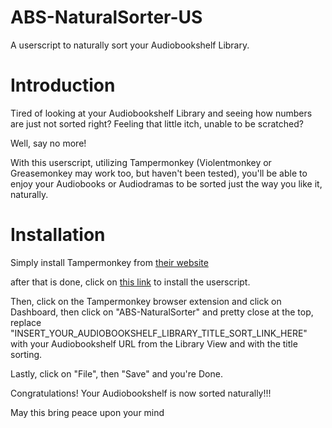 # ABS-NaturalSorter-US
A userscript to naturally sort your Audiobookshelf Library.


# Introduction

Tired of looking at your Audiobookshelf Library and seeing how numbers are just not sorted right? Feeling that little itch, unable to be scratched?

Well, say no more!

With this userscript, utilizing Tampermonkey (Violentmonkey or Greasemonkey may work too, but haven't been tested), you'll be able to enjoy your Audiobooks or Audiodramas to be sorted just the way you like it, naturally.


# Installation

Simply install Tampermonkey from [their website](https://www.tampermonkey.net/)

after that is done, click on [this link](https://github.com/holyarahippo06/ABS-NaturalSorter-US/blob/main/ABS-NaturalSorter.user.js?raw=true) to install the userscript.

Then, click on the Tampermonkey browser extension and click on Dashboard, then click on "ABS-NaturalSorter" and pretty close at the top, replace "INSERT_YOUR_AUDIOBOOKSHELF_LIBRARY_TITLE_SORT_LINK_HERE" with your Audiobookshelf URL from the Library View and with the title sorting.

Lastly, click on "File", then "Save" and you're Done.

Congratulations! Your Audiobookshelf is now sorted naturally!!!


May this bring peace upon your mind

